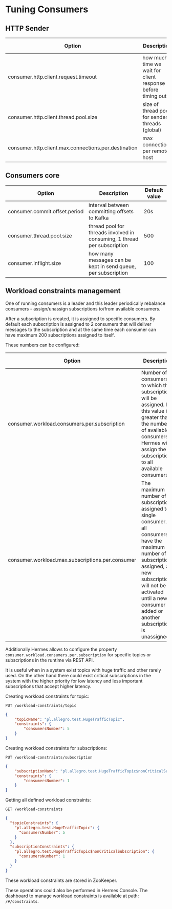 # Tuning Consumers

## HTTP Sender

Option                                               | Description                                                 | Default value
---------------------------------------------------- | ----------------------------------------------------------- | -------------
consumer.http.client.request.timeout                 | how much time we wait for client response before timing out | 1000ms
consumer.http.client.thread.pool.size                | size of thread pool for sender threads (global)             | 30
consumer.http.client.max.connections.per.destination | max connections per remote host                             | 100

## Consumers core

Option                        | Description                                                              | Default value
----------------------------- | ------------------------------------------------------------------------ | -------------
consumer.commit.offset.period | interval between committing offsets to Kafka                             | 20s
consumer.thread.pool.size     | thread pool for threads involved in consuming, 1 thread per subscription | 500
consumer.inflight.size        | how many messages can be kept in send queue, per subscription            | 100

## Workload constraints management

One of running consumers is a leader and this leader periodically rebalance consumers - assign/unassign subscriptions 
to/from available consumers.

After a subscription is created, it is assigned to specific consumers. By default each subscription is assigned to 
2 consumers that will deliver messages to the subscription and at the same time each consumer can have maximum 200 
subscriptions assigned to itself.

These numbers can be configured:

Option                                              | Description                               | Default value
--------------------------------------------------- | ----------------------------------------- | ---------------------
consumer.workload.consumers.per.subscription        | Number of consumers to which the subscription will be assigned. If this value is greater than the number of available consumers, Hermes will assign the subscription to all available consumers. | 2
consumer.workload.max.subscriptions.per.consumer    | The maximum number of subscriptions assigned to a single consumer. If all consumers have the maximum number of subscriptions assigned, a new subscription will not be activated until a new consumer is added or another subscription is unassigned. | 200

Additionally Hermes allows to configure the property `consumer.workload.consumers.per.subscription` for specific 
topics or subscriptions in the runtime via REST API. 

It is useful when in a system exist topics with huge traffic and other rarely used. On the other hand there could exist 
critical subscriptions in the system with the higher priority for low latency and less important subscriptions that accept
higher latency.

Creating workload constraints for topic:

`PUT /workload-constraints/topic`
```json
{
    "topicName": "pl.allegro.test.HugeTrafficTopic",
    "constraints": {
        "consumersNumber": 5
    }
}
```

Creating workload constraints for subscriptions:

`PUT /workload-constraints/subscription`
```json
{
    "subscriptionName": "pl.allegro.test.HugeTrafficTopic$nonCriticalSubscription",
    "constraints": {
        "consumersNumber": 1
    }
}
```

Getting all defined workload constraints:

`GET /workload-constraints`
```json
{
  "topicConstraints": {
    "pl.allegro.test.HugeTrafficTopic": {
      "consumersNumber": 5
    }
  },
  "subscriptionConstraints": {
    "pl.allegro.test.HugeTrafficTopic$nonCriticalSubscription": {
      "consumersNumber": 1
    }
  }
}
```

These workload constraints are stored in ZooKeeper.

These operations could also be performed in Hermes Console. 
The dashboard to manage workload constraints is available at path: `/#/constraints`.
